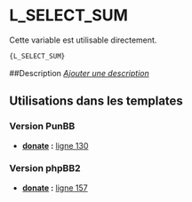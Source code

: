 # L_SELECT_SUM


Cette variable est utilisable directement.

```html
{L_SELECT_SUM}
```

##Description
[*Ajouter une description*](https://fa-tvars.appspot.com/var/L_SELECT_SUM)

## Utilisations dans les templates

### Version PunBB

* __[donate](../tpl/var/punbb/donate.md#readme) :__ [ligne 130](../tpl/src/punbb/donate.tpl#L130)

### Version phpBB2

* __[donate](../tpl/var/subsilver/donate.md#readme) :__ [ligne 157](../tpl/src/subsilver/donate.tpl#L157)